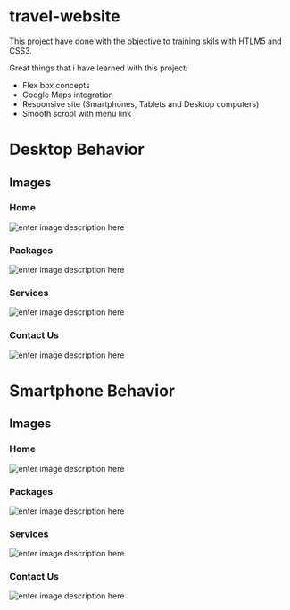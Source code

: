 # travel-website

This project have done with the objective to training skils with HTLM5 and CSS3.

Great things that i have learned with this project:
- Flex box concepts
- Google Maps integration
- Responsive site (Smartphones, Tablets and Desktop computers)
- Smooth scrool with menu link

# Desktop Behavior
## Images
### Home
![enter image description here](https://drive.google.com/file/d/1YHh3OD_S8L0riDB3WcSC1nGBYSnPGqgW/view?usp=sharing)
### Packages
![enter image description here](https://lh3.googleusercontent.com/gvTwaZH85eo8mjhPX0_RAE-6GbW1AOt7eCyOb07vogA1c7EXph8t4gMkdUPKckSG2hsvuiHg7tPRO55rbLkXP73h0sTIdMt9tlXQtR67n9et4R-EYDRhtzAxIzO-j9EkCngdFTvjjF3Rh4uDSQqSq5rywFZn2bbVBd_aEKioC1sb3eqTyzkNg0yT13lUWfoMJ4el7bv_yBGlRapBlpslxxRCcMpB1jGJ3jQTLS-gbiD4Bc6mXhCkXU1U0h7N44VRuVD-M3-2clHqK1l457jRcp9eOWKXHmDAvksYaNYPPTMFRXQgr_W51Vy3oUg-xMEbbGp3kWBlJpGT6pTScjBufNUnYM8PHbP8ICwj2fbAkHXy0MqQonBQzR8bN1AFmTBNpFKD5xvWsAGJpblqRonFrYNikqYST3yAsyej1fXUfYmHOGKDxABdjJieh5iIMUqhTAv-3k_iwsEqSTLUyv4HcQRsM-cTQxADpDX1WFn-WadbJk9qXCce06qv429MSRvVu2pbHo5TheJjbNNgtmvYcMJ8C6bhJF2WFCrjbk5udUy24t1M-4tGHnd_LRYUcpJiGuA9ayjcd1cIAGUCQP7cTIryNAVrJfw44o04GUFLBADEPIBlcCCL8pCQ7tgTEeAH_A0EknMrZrVUBvHWAs-Zrciw9NpkLxphhrsLT2_KWOTCsZbZa1zYXy1HGOzPegn8yzlYaAne9-GPo6_jNUL8bXRD=w1858-h903-no?authuser=0)
### Services
![enter image description here](https://lh3.googleusercontent.com/Dn3xOYNviIvhucVZ0VxjApJUcIT25yMz9ZiO2DWjJ4vPrEyLBpN1dSaR41rO3_4mc2p8lKyleVLL1lbKmmJdB_UmHk_ts0EtWJBKADqdRB_rOvQiQ8xgIrnv7IhG1J91y2wPTayb-NrLFeceuV1Vii5z2QU-G5aSClBEtXuTo9e8Ia1cBlUqczieXmtnsuSREa1FuCogTmKI4TVT0OYKgo8139odYh3Gr4vTZ0XpFxUSSTYBeu2m62g2n1uoA0bxfqaMlx9ZtnYD0rcFHbmFAGq7mZmcuX2JPyrYfmrECptdre3jEHjs7uCJhIyPaJgQMWCZz8mKccqewVi0BhQZwq3VYLMBhrHkwXRvmpmrsWoy0ZdogZx2E0MrqtnITQWR_kcSVHqNyS_S0NTJneygOg60cwzdSQukqwI7a8nXq7_1JORI04MWr6_0LRhH5BDTTLfIzpkSoiFL8ZrtK8HRCymJhxYWALiSHe0diuc82nd8Taf3leF2PkuRg4JvAtRz8ZkANUbfcx8TGZZAsQlSEmBiOaSD44dTaZKiab14OYZO1bqnccfPYBQnJjJR6LkmbxYP9esEfor16V_HQXu_EcFdD1EC1aWlPk8XYWdnBaIxvals1CMsQ39bN1xze-RKj_hp4d1zjgxPPeDYLPMGlLRcAeZ8ym8O72mJ_QkBVqTNDw0jAvwbwH171tMiDVFegarzPPMR9_AougREZOpcuafG=w1858-h903-no?authuser=0)
### Contact Us
![enter image description here](https://lh3.googleusercontent.com/kA-8xBfjz3iCoHBB7zqU-U8w2SjsK1AMOpDxD9gVwljLPPvw8hE6h48bDVq2JhvsHBvReEAoqvKfwX453pZDNKZnkgN-JZ_aqDbOsDGkZIvQTUNY5iGq_bQyxBEZIdCWEc68tTmBLsw3Es_p3IXVTM1Qz7kc54ev4CS_za2EE7iVtzyv42SYkXmqaT9I__19J6Kbz4EMQbKBjpo4jWKAQqlIVAGm0J31KWFW0rOL6oueqEzkXAyASuFQpwlK87vH_war84Sx8BhHVFkKtJoWFTu-2g3PH5wMp8EWtkPGFClWTpuzfA2eIhjlVFnDK22mN5iQkcyLmhoUK0_X8RXAWOPHaiK6PCojNUu9Iu1a9HjRIztg8paOv9ik2ACTJ85Nkr5Z_dAjW-LmrGPIeQHPQwlHDAZ_WDzFty_dtwT6ozbDsdJBhPhZ8wnQ2t598GBfojeXl_NvHCC15_907ONOE0XBA_UhCtsk0oxjcIof6PFTH56ZARQDW3Vo6lGDpfAl5ZdErzZ0rkZP-n4k0SGE3BaFxZF6_TXJdS16BGX2PYD7HT01onBaI4TdsOtmyjfgBcq72xnwR1zFKGK3uTOyD33V8iGyVFYsgJKK3KulbWdyPlJjHd-tqueHSC9Aq8Kw_Qiv1Kcp8yDyJ33zLE-Q_bPHM_Giz1vtNRDuTy9OOapN9lRbngwkCiwKK1aDnZ3bxVFz5gXyMAHD_R5K8xgLqdsR=w1855-h903-no?authuser=0)

# Smartphone Behavior
## Images
### Home
![enter image description here](https://lh3.googleusercontent.com/tvwl0lUN4D3YOjmEdXQ66mO-5g-PABdOFke1HDniYuSa-g7V8HfiIX_5e0Ja980mb5Bn975MDKlRFU6K7kf2DrdtVZqeQSQ-jAfGcpgtoAytcVV8jHWs_vJfnWZd8-zNydsJE0hPtei2wvgFYbWqEUveFS4oMgu060X7Nxcezk3mkIjrS6APOhdiRA0jyyA_ebmMclGeeqE-yRGjGyf29tfbHAxFo5rhx-KQoLUeHCrCw_FfyJxU5gUgM8jMQB8TsvkX-da7wBBh6jLl_97Q2CZ1E4wxnLXC811Tv91CAX4utXUIkNfG3tkS3ap97jZk5HzVN1hI8RVe1T8BYTt-s3YFMmElzLFvAMRMroMAjPbsxTIzFdt9NddUxMbSkZ7iisicebS6csc-Pn7xAi47P2uLxvc9dP_SUPsp23MOWGBbgaWVt_4A7JKpLVLXyKtYwzgjts10ignXbfts47HM161EXkMQAnhMoAcCbh5Cb6RghpcrGB3YMA32QgWZNYVD_jVUEiNuDkJWwEplISIy5WtglxO2F2qg4nwnSPG66rsrUVgFwJGepcpCxYaAaCiK58cauG3kbLUFFGoahTKR-9OM5iG0AkhIfO6lh52PbYf6hMVWK4QxSKnbAB7orLNEcc6vyPLHrdfTO2a-k5XsEpwlTW5_rarpq_1ypQFES-1JxROZVHvelc1jWRF7ohPY3OukPV8xksRGayGnsqcvEDoy=w575-h903-no?authuser=0)
### Packages
![enter image description here](https://lh3.googleusercontent.com/5ZnXvloM4lPC4OiOJVLqp6mDHyxGoWE95rUwvsMRuvYG9xW6WnNWaDm4Bcn4NqD528V93FOa-IvYJKGTxrG8LtOC0qqWgzKCx3B0ywLNJ060oVGhxKOe4eD7OYps7LwkRag2ileOxl_LqD9MIlFsO0509rpGy0OgemKWyxrq3BPXwsyLU4-VJWWWw3zN5VP018dnoppqzYiSt9pC4BtvPD-hEgkJJ5GHhFOshBrmrkOF4aq_6XQWdFoWYwa4nH7h46mrFqTryilKXSQWa3LWXlpfAnC-AmrfUjot60T-O8CdQJj2oR75kI4gQBJ_ERTU_rcjz9-Ktldp3gUl-BrApNMTGZwu8RPkJMDvJrfU5nSC2rnNhfnW7vTCGKs6CiIh43XCoylrii_xmf1pV1eb4kdneCuhOm_52G125en7V9Or2-AZisAhEKYfLWu3NHxIpyqpOVdHTpT4xdSEzNUU3UjMAcaxrcgpn8TPr-Gw5aSJvNdGwgvmbYPlS1nPSOrkIXuyHB5GEL03E7grStgVqW50ylDX3r2BVa0ZET0Fu93vKH2j3jARprt4anCuL4kcFUNBI2nlsCJa8Ig5buOCXhFZmY_y63uVgiLqNPFj9ods5djhehDzy9_At056cej2Q97A5WmAr34esqd3Z9oe4VER1HvDThlE4WZ83pqkGYomOyA-QnuX4KipJoZfvsVeB05rDI_Cq3HSWVByq48pyYiZ=w573-h903-no?authuser=0)
### Services 
![enter image description here](https://lh3.googleusercontent.com/OgFLYRsBsRPn1mrZj3DqR-WQ-ZChBNZdoN9VL9B5rvb5Ou2Ip0HjneFLJQc1vGll6o3tJXrLgtlG-SSEbS_ojXgTB2qpnfkg2fRqWtduGWpB32xfxdpnqVVx1MXxhUQleKBFxvpLkxvFaaY7XqF1_01k-r2S4zEzcGhE1nPyLfn577HanOPb5_u5NCg3NElRJun1aB27A4SiObwxzmwHtSJ8_U8RjoU-irURYrjp8UfruuCDaupB9XrYgOv-NiklTzFaZoVGVmYx3jbTDqqVqWvUPajTn4XXW0siGxA8KjQxzB2F0bHufCWbrGtzF6yfPepTzF2JY6ISu7u2jZWhdJeM1u7xpUX3SOZDdHPjdq7hH8KESkVIV6jEkz0QCg8caGRPsY0xxrjC-jW5uwLFlYCkqi-MQ6iPIkYxshVGrTdm274_R7UYV6Yryf8-gk4MXqbhXeM0-OAPBlX4nCU5LD7_Ei7jfaiqcYer7gTHI4xbQdjCDgHngvu33Rs9scYQoqb6w_3vj06tNTw8mjDUg12ZSODsjLtXqkJqO_cstVCFsQ0mi6O1U_N_BsjSX_xZT_zcmVigpPyB4wjo4kIKqKVwD6cTUAjtnS2AP0smMLbL91wYQdWjih6Cj50AsW2sK6Tb7BVDbZR9per2VVFy3jOevIcu5RFMN1zYljd0XZPcBlJOlSWqVwxnIXTCDu-sBtbGNZFPhtdUmSVVzL0hjFOw=w580-h903-no?authuser=0)
### Contact Us
![enter image description here](https://lh3.googleusercontent.com/tQ63IrLeFDuPdqaKaLlSWIhcwLQwLDH0wQ3ZtFiTf7Qo32RWWa7ocx8kd-oM1ygKmM9t3J_iqDd3h9_leN3GKIupSqRetPQvkPACE4ikjYJMuMD3AYRMi1jCa7lVFvGSpuLoWmLVigxYDRwQptosqXVvkvsk4x7dq9eHQb0UBl6gBbSRKVymspHeD5XXisiWH5ZG2QYoRD7m5pXhUGM5sFHbattZj39U2iXyRbjzI_lMEIQlBXQbFBQQFYPAAjRyxtKBGX_E1P_Hb2ckDJ8EnI91zSDRwpi7qGRpuX-z00wXYlUeIvkBcPkmHHktCZ-x-4PvGO4Inp09Ze9Mjyn634BDCOjtyr3hCJVJiP0emuqIB-2YSp8R270cCaqLdXI9dXXbsD18bhYcbdP6nhgYoeWdQInlewB58xm4kWO5N2CzJOSLyFSJycRR83t2vsLaAfX9Erk7EQgxuCzG4fKzaejrhrAP1cidOPOue4nhKQ6YSUrq2EzC3b_5YDQJPqjkcMNNxPuC_IEtflh7YyJGJ9xYEyDMbxIKCLUKf_VoUnYaBY7xAIS4iiT1NBLITC7Nfr4Cc1NmAQgSY0avH9cMCavspP1M8yhAvYKSzNrJYSI612aNSDh4oiWPBpO9tOIJNrrXE4MgM3tpjmOR6HZqhFznqTM_mpnTXVnn7J4iD2PQ34Q_YvyWPyasLAvzY6FlLwGp6M3XILqSa0bYGVnpt_SY=w562-h903-no?authuser=0)

